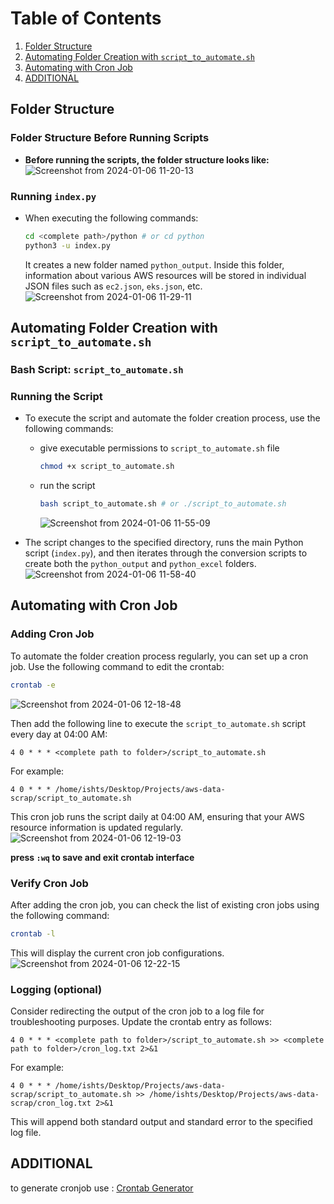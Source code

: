 
# Table of Contents
1. [Folder Structure](#folder-structure)
2. [Automating Folder Creation with `script_to_automate.sh`](#automating-folder-creation)
3. [Automating with Cron Job](#automating-with-cron-job)
4. [ADDITIONAL](#additional)


## Folder Structure <a name="folder-structure"></a>

### Folder Structure Before Running Scripts

- **Before running the scripts, the folder structure looks like:**
  ![Screenshot from 2024-01-06 11-20-13](https://github.com/ishtiaqSamdani/fetch-aws-resources/assets/82057297/abd2f509-317e-4ff0-b645-56791725f565)

### Running `index.py` <a name="running-index"></a>

- When executing the following commands:
  ```bash
  cd <complete path>/python # or cd python
  python3 -u index.py
  ```
  It creates a new folder named `python_output`. Inside this folder, information about various AWS resources will be stored in individual JSON files such as `ec2.json`, `eks.json`, etc.
  ![Screenshot from 2024-01-06 11-29-11](https://github.com/ishtiaqSamdani/fetch-aws-resources/assets/82057297/5fb53110-198e-47f0-9376-4b8a60b54eaf)

## Automating Folder Creation with `script_to_automate.sh` <a name="automating-folder-creation"></a>

### Bash Script: `script_to_automate.sh` <a name="script-to-automate"></a>

### Running the Script <a name="running-script"></a>

- To execute the script and automate the folder creation process, use the following commands:
  - give executable permissions to `script_to_automate.sh` file
    ```bash
    chmod +x script_to_automate.sh
    ```
  - run the script
    ```bash
    bash script_to_automate.sh # or ./script_to_automate.sh
    ```
    ![Screenshot from 2024-01-06 11-55-09](https://github.com/ishtiaqSamdani/fetch-aws-resources/assets/82057297/fb847392-578f-4bbf-8452-cb0ff761c217)

- The script changes to the specified directory, runs the main Python script (`index.py`), and then iterates through the conversion scripts to create both the `python_output` and `python_excel` folders.
  ![Screenshot from 2024-01-06 11-58-40](https://github.com/ishtiaqSamdani/fetch-aws-resources/assets/82057297/1636bf71-5943-4700-abdd-35e8a7286429)

## Automating with Cron Job <a name="automating-with-cron-job"></a>

### Adding Cron Job <a name="adding-cron-job"></a>

To automate the folder creation process regularly, you can set up a cron job. Use the following command to edit the crontab:
```bash
crontab -e
```
![Screenshot from 2024-01-06 12-18-48](https://github.com/ishtiaqSamdani/fetch-aws-resources/assets/82057297/0d987a8e-8881-4313-a17b-72048f7c0abc)

Then add the following line to execute the `script_to_automate.sh` script every day at 04:00 AM:
```cron
4 0 * * * <complete path to folder>/script_to_automate.sh
```
For example:
```cron
4 0 * * * /home/ishts/Desktop/Projects/aws-data-scrap/script_to_automate.sh
```
This cron job runs the script daily at 04:00 AM, ensuring that your AWS resource information is updated regularly.
![Screenshot from 2024-01-06 12-19-03](https://github.com/ishtiaqSamdani/fetch-aws-resources/assets/82057297/20b3e72f-5d53-4449-8b87-4569cc2cf84e)

**press `:wq` to save and exit crontab interface**

### Verify Cron Job <a name="verify-cron-job"></a>

After adding the cron job, you can check the list of existing cron jobs using the following command:
```bash
crontab -l
```
This will display the current cron job configurations.
![Screenshot from 2024-01-06 12-22-15](https://github.com/ishtiaqSamdani/fetch-aws-resources/assets/82057297/5c79aa05-1308-4a7f-b4e4-ac19a942769f)

### Logging (optional) <a name="logging"></a>

Consider redirecting the output of the cron job to a log file for troubleshooting purposes. Update the crontab entry as follows:
```cron
4 0 * * * <complete path to folder>/script_to_automate.sh >> <complete path to folder>/cron_log.txt 2>&1
```
For example:
```cron
4 0 * * * /home/ishts/Desktop/Projects/aws-data-scrap/script_to_automate.sh >> /home/ishts/Desktop/Projects/aws-data-scrap/cron_log.txt 2>&1
```
This will append both standard output and standard error to the specified log file.

## ADDITIONAL <a name="additional"></a>

to generate cronjob use : [Crontab Generator](https://crontab-generator.org/)
```
